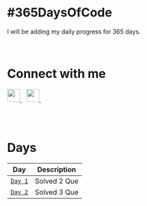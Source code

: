 
# #365DaysOfCode

I will be adding my daily progress for 365 days.</br></br></br>

# Connect with me

  <a href="https://twitter.com/yashraj_2001">
    <img width="30px" src="https://www.vectorlogo.zone/logos/twitter/twitter-official.svg"/>
  </a>&ensp;
  <a href="https://www.linkedin.com/in/yashraj-singh-boparai-613a641a8/">
    <img width="30px" src="https://www.vectorlogo.zone/logos/linkedin/linkedin-icon.svg"/>
  </a>&ensp;

</br></br>

# Days

| Day | Description |
| --- | --- |
| [`Day 1`](https://github.com/Yashrajsingh2001/365DaysOfCode/tree/f3bba6356cf1bb4bbda3589ac6787112c86ea1fd/Day%201) | Solved 2 Que |
| [`Day 2`](https://github.com/Yashrajsingh2001/365DaysOfCode/tree/f3bba6356cf1bb4bbda3589ac6787112c86ea1fd/Day%202) | Solved 3 Que |
